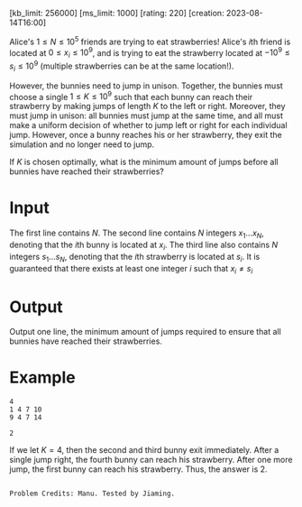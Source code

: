 [kb_limit: 256000]
[ms_limit: 1000]
[rating: 220]
[creation: 2023-08-14T16:00]

Alice's $1 \le N \le 10^5$ friends are trying to eat strawberries! Alice's $i$th friend is located at $0 \le x_i \le 10^9$, and is trying to eat the strawberry located at $-10^9 \le s_i \le 10^9$ (multiple strawberries can be at the same location!). 

However, the bunnies need to jump in unison. Together, the bunnies must choose a single $1 \le K \le 10^9$ such that each bunny can reach their strawberry by making jumps of length $K$ to the left or right. Moreover, they must jump in unison: all bunnies must jump at the same time, and all must make a uniform decision of whether to jump left or right for each individual jump. However, once a bunny reaches his or her strawberry, they exit the simulation and no longer need to jump.

If $K$ is chosen optimally, what is the minimum amount of jumps before all bunnies have reached their strawberries? 

# Input

The first line contains $N$. The second line contains $N$ integers $x_1 \ldots x_N$, denoting that the $i$th bunny is located at $x_i$. The third line also contains $N$ integers $s_1 \ldots s_N$, denoting that the $i$th strawberry is located at $s_i$. It is guaranteed that there exists at least one integer $i$ such that $x_i \ne s_i$

# Output

Output one line, the minimum amount of jumps required to ensure that all bunnies have reached their strawberries. 

# Example

```in
4
1 4 7 10
9 4 7 14
```
```out
2
```

If we let $K = 4$, then the second and third bunny exit immediately. After a single jump right, the fourth bunny can reach his strawberry. After one more jump, the first bunny can reach his strawberry. Thus, the answer is $2$.

```in

Problem Credits: Manu. Tested by Jiaming.